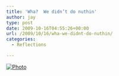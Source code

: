 ```yaml
---
title: 'Wha?  We didn’t do nuthin'
author: jay
type: post
date: 2009-10-16T04:55:26+00:00
url: /2009/10/16/wha-we-didnt-do-nuthin/
categories:
  - Reflections

---
```

[![Photo][1]][2]

 [1]: http://sysadminrambles.files.wordpress.com/2009/10/photo.jpg?w=300
 [2]: http://sysadminrambles.files.wordpress.com/2009/10/photo.jpg